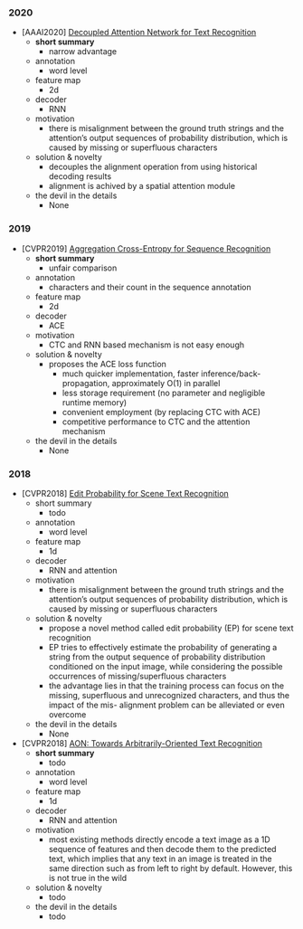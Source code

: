 ### 2020
- [AAAI2020] [Decoupled Attention Network for Text Recognition](https://arxiv.org/abs/1912.10205)
  - **short summary**
    - narrow advantage
  - annotation
    - word level
  - feature map
    - 2d
  - decoder
    - RNN
  - motivation
    - there is misalignment between the ground truth strings and the attention’s output sequences of probability distribution, which is caused by missing or superfluous characters
  - solution & novelty
    - decouples the alignment operation from using historical decoding results
    - alignment is achived by a spatial attention module
  - the devil in the details
    - None
### 2019
- [CVPR2019] [Aggregation Cross-Entropy for Sequence Recognition](https://arxiv.org/abs/1904.08364)
  - **short summary**
    - unfair comparison
  - annotation
    - characters and their count in the sequence annotation
  - feature map
    - 2d
  - decoder
    - ACE
  - motivation
    - CTC and RNN based mechanism is not easy enough
  - solution & novelty
    - proposes the ACE loss function
      - much quicker implementation, faster inference/back-propagation, approximately O(1) in parallel
      - less storage requirement (no parameter and negligible runtime memory)
      - convenient employment (by replacing CTC with ACE)
      - competitive performance to CTC and the attention mechanism
  - the devil in the details
    - None  
### 2018
- [CVPR2018] [Edit Probability for Scene Text Recognition](https://arxiv.org/abs/1805.03384)
  - short summary
    - todo
  - annotation
    - word level
  - feature map
    - 1d
  - decoder
    - RNN and attention
  - motivation
    - there is misalignment between the ground truth strings and the attention’s output sequences of probability distribution, which is caused by missing or superfluous characters
  - solution & novelty
    - propose a novel method called edit probability (EP) for scene text recognition
    - EP tries to effectively estimate the probability of generating a string from the output sequence of probability distribution conditioned on the input image, while considering the possible occurrences of missing/superfluous characters
    - the advantage lies in that the training process can focus on the missing, superfluous and unrecognized characters, and thus the impact of the mis- alignment problem can be alleviated or even overcome
  - the devil in the details
    - None 
- [CVPR2018] [AON: Towards Arbitrarily-Oriented Text Recognition](https://arxiv.org/abs/1711.04226)
  - **short summary**
    - todo
  - annotation
    - word level
  - feature map
    - 1d
  - decoder
    - RNN and attention
  - motivation
    - most existing methods directly encode a text image as a 1D sequence of features and then decode them to the predicted text, which implies that any text in an image is treated in the same direction such as from left to right by default. However, this is not true in the wild
  - solution & novelty
    - todo
  - the devil in the details
    - todo
